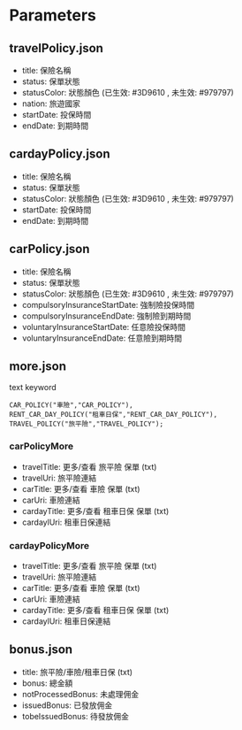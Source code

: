 # Parameters

## travelPolicy.json
- title: 保險名稱
- status: 保單狀態
- statusColor: 狀態顏色 (已生效: #3D9610 , 未生效: #979797)
- nation: 旅遊國家
- startDate: 投保時間
- endDate: 到期時間

## cardayPolicy.json
- title: 保險名稱
- status: 保單狀態
- statusColor: 狀態顏色 (已生效: #3D9610 , 未生效: #979797)
- startDate: 投保時間
- endDate: 到期時間


## carPolicy.json
- title: 保險名稱
- status: 保單狀態
- statusColor: 狀態顏色 (已生效: #3D9610 , 未生效: #979797)
- compulsoryInsuranceStartDate: 強制險投保時間
- compulsoryInsuranceEndDate: 強制險到期時間
- voluntaryInsuranceStartDate: 任意險投保時間
- voluntaryInsuranceEndDate: 任意險到期時間


## more.json
text keyword
```
CAR_POLICY("車險","CAR_POLICY"),
RENT_CAR_DAY_POLICY("租車日保","RENT_CAR_DAY_POLICY"),
TRAVEL_POLICY("旅平險","TRAVEL_POLICY");
```


### carPolicyMore
- travelTitle: 更多/查看 旅平險 保單 (txt)
- travelUri: 旅平險連結
- carTitle: 更多/查看 車險 保單 (txt)
- carUri: 車險連結
- cardayTitle: 更多/查看 租車日保 保單 (txt)
- cardaylUri: 租車日保連結

### cardayPolicyMore
- travelTitle: 更多/查看 旅平險 保單 (txt)
- travelUri: 旅平險連結
- carTitle: 更多/查看 車險 保單 (txt)
- carUri: 車險連結
- cardayTitle: 更多/查看 租車日保 保單 (txt)
- cardaylUri: 租車日保連結


## bonus.json
- title: 旅平險/車險/租車日保 (txt)
- bonus: 總金額
- notProcessedBonus: 未處理佣金
- issuedBonus: 已發放佣金
- tobeIssuedBonus: 待發放佣金